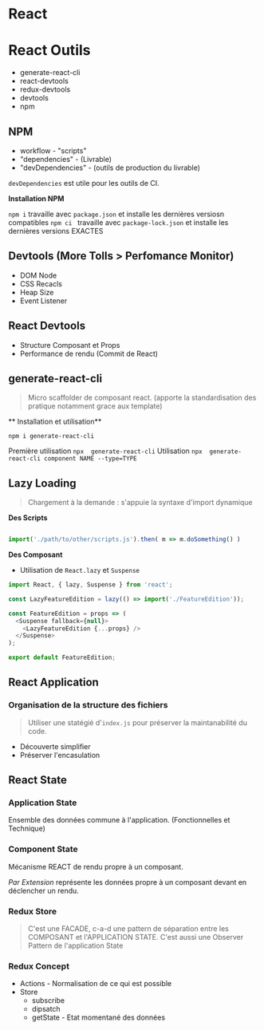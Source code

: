 # React

# React Outils

* generate-react-cli
* react-devtools
* redux-devtools
* devtools
* npm

## NPM

* workflow - "scripts"
* "dependencies" - (Livrable)
* "devDependencies" - (outils de production du livrable)

`devDependencies` est utile pour les outils de CI.

**Installation NPM**

`npm i` travaille avec `package.json` et installe les dernières versiosn compatibles
`npm ci ` travaille avec `package-lock.json` et installe les dernières versions EXACTES

## Devtools (More Tolls > Perfomance Monitor)

* DOM Node
* CSS Recacls
* Heap Size
* Event Listener

## React Devtools

* Structure Composant et Props
* Performance de rendu (Commit de React)

## generate-react-cli

> Micro scaffolder de composant react. (apporte la standardisation des pratique notamment grace aux template)

** Installation et utilisation**

`npm i generate-react-cli` 

Première utilisation `npx  generate-react-cli` 
Utilisation `npx  generate-react-cli component NAME --type=TYPE` 

## Lazy Loading

> Chargement à la demande : s'appuie la syntaxe d'import dynamique

**Des Scripts**

```js

import('./path/to/other/scripts.js').then( m => m.doSomething() )
```

**Des Composant**

* Utilisation de `React.lazy`  et `Suspense`

```js
import React, { lazy, Suspense } from 'react';

const LazyFeatureEdition = lazy(() => import('./FeatureEdition'));

const FeatureEdition = props => (
  <Suspense fallback={null}>
    <LazyFeatureEdition {...props} />
  </Suspense>
);

export default FeatureEdition;
```


## React Application

### Organisation de la structure des fichiers

> Utiliser une statégié d'`index.js` pour préserver la maintanabilité du code.

* Découverte simplifier
* Préserver l'encasulation

## React State

### Application State

Ensemble des données commune à l'application. (Fonctionnelles et Technique)

### Component State

Mécanisme REACT de rendu propre à un composant.

*Par Extension* représente les données propre à un composant devant en déclencher un rendu.

### Redux Store

> C'est une FACADE, c-a-d une pattern de séparation entre les COMPOSANT et l'APPLICATION STATE.
> C'est aussi une Observer Pattern de l'application State

### Redux Concept

* Actions - Normalisation de ce qui est possible
* Store 
    * subscribe
    * dipsatch
    * getState - Etat momentané des données